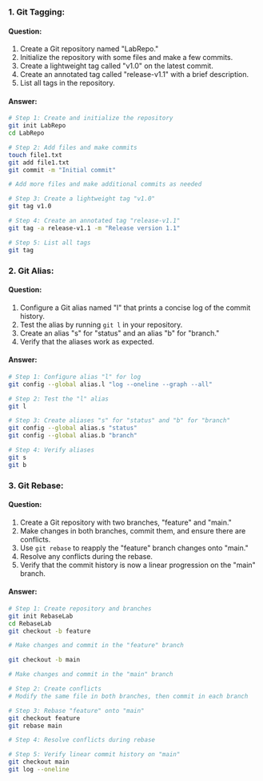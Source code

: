 
### 1. Git Tagging:

#### Question:
1. Create a Git repository named "LabRepo."
2. Initialize the repository with some files and make a few commits.
3. Create a lightweight tag called "v1.0" on the latest commit.
4. Create an annotated tag called "release-v1.1" with a brief description.
5. List all tags in the repository.

#### Answer:
```bash
# Step 1: Create and initialize the repository
git init LabRepo
cd LabRepo

# Step 2: Add files and make commits
touch file1.txt
git add file1.txt
git commit -m "Initial commit"

# Add more files and make additional commits as needed

# Step 3: Create a lightweight tag "v1.0"
git tag v1.0

# Step 4: Create an annotated tag "release-v1.1"
git tag -a release-v1.1 -m "Release version 1.1"

# Step 5: List all tags
git tag
```

### 2. Git Alias:

#### Question:
1. Configure a Git alias named "l" that prints a concise log of the commit history.
2. Test the alias by running `git l` in your repository.
3. Create an alias "s" for "status" and an alias "b" for "branch."
4. Verify that the aliases work as expected.

#### Answer:
```bash
# Step 1: Configure alias "l" for log
git config --global alias.l "log --oneline --graph --all"

# Step 2: Test the "l" alias
git l

# Step 3: Create aliases "s" for "status" and "b" for "branch"
git config --global alias.s "status"
git config --global alias.b "branch"

# Step 4: Verify aliases
git s
git b
```

### 3. Git Rebase:

#### Question:
1. Create a Git repository with two branches, "feature" and "main."
2. Make changes in both branches, commit them, and ensure there are conflicts.
3. Use `git rebase` to reapply the "feature" branch changes onto "main."
4. Resolve any conflicts during the rebase.
5. Verify that the commit history is now a linear progression on the "main" branch.

#### Answer:
```bash
# Step 1: Create repository and branches
git init RebaseLab
cd RebaseLab
git checkout -b feature

# Make changes and commit in the "feature" branch

git checkout -b main

# Make changes and commit in the "main" branch

# Step 2: Create conflicts
# Modify the same file in both branches, then commit in each branch

# Step 3: Rebase "feature" onto "main"
git checkout feature
git rebase main

# Step 4: Resolve conflicts during rebase

# Step 5: Verify linear commit history on "main"
git checkout main
git log --oneline
```

